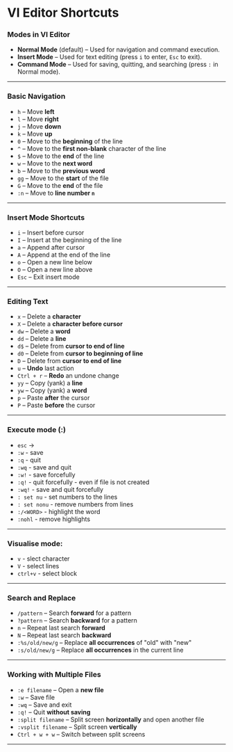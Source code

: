 # VI Editor Shortcuts 

### Modes in VI Editor
- **Normal Mode** (default) – Used for navigation and command execution.
- **Insert Mode** – Used for text editing (press `i` to enter, `Esc` to exit).
- **Command Mode** – Used for saving, quitting, and searching (press `:` in Normal mode).

---

### Basic Navigation
- `h` – Move **left**  
- `l` – Move **right**  
- `j` – Move **down**  
- `k` – Move **up**  
- `0` – Move to the **beginning** of the line  
- `^` – Move to the **first non-blank** character of the line  
- `$` – Move to the **end** of the line  
- `w` – Move to the **next word**  
- `b` – Move to the **previous word**  
- `gg` – Move to the **start** of the file  
- `G` – Move to the **end** of the file  
- `:n` – Move to **line number `n`**  

---

### Insert Mode Shortcuts
- `i` – Insert before cursor  
- `I` – Insert at the beginning of the line  
- `a` – Append after cursor  
- `A` – Append at the end of the line  
- `o` – Open a new line below  
- `O` – Open a new line above  
- `Esc` – Exit insert mode  

---

### Editing Text
- `x` – Delete a **character**  
- `X` – Delete a **character before cursor**  
- `dw` – Delete a **word**  
- `dd` – Delete a **line**  
- `d$` – Delete from **cursor to end of line**  
- `d0` – Delete from **cursor to beginning of line**  
- `D` – Delete from **cursor to end of line**  
- `u` – **Undo** last action  
- `Ctrl + r` – **Redo** an undone change  
- `yy` – Copy (yank) a **line**  
- `yw` – Copy (yank) a **word**  
- `p` – Paste **after** the cursor  
- `P` – Paste **before** the cursor  

---

### Execute mode (:)
- `esc` ->
- `:w` - save
- `:q` - quit
- `:wq` - save and quit
- `:w!` - save forcefully
- `:q!` - quit forcefully - even if file is not created
- `:wq!` - save and quit forcefully
- `: set nu` - set numbers to the lines
- `: set nonu` - remove numbers from lines
- `:/<WORD>` - highlight the word
- `:nohl` - remove highlights

---

### Visualise mode:
- `v` - slect character
- `V` - select lines
- `ctrl+v` - select block

---

### Search and Replace
- `/pattern` – Search **forward** for a pattern  
- `?pattern` – Search **backward** for a pattern  
- `n` – Repeat last search **forward**  
- `N` – Repeat last search **backward**  
- `:%s/old/new/g` – Replace **all occurrences** of "old" with "new"  
- `:s/old/new/g` – Replace **all occurrences** in the current line  

---

### Working with Multiple Files
- `:e filename` – Open a **new file**  
- `:w` – Save file  
- `:wq` – Save and exit  
- `:q!` – Quit **without saving**  
- `:split filename` – Split screen **horizontally** and open another file  
- `:vsplit filename` – Split screen **vertically**  
- `Ctrl + w + w` – Switch between split screens  

---
